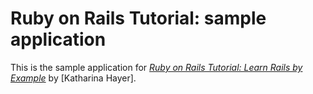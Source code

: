 # Ruby on Rails Tutorial: sample application

This is the sample application for
[*Ruby on Rails Tutorial: Learn Rails by Example*](http://railstutorial.org/)
by [Katharina Hayer].